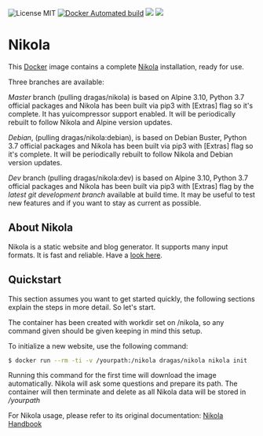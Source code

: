 ![License MIT](https://img.shields.io/badge/license-MIT-blue.svg) [![Docker Automated build](https://img.shields.io/docker/automated/dragas/nikola.svg)](https://hub.docker.com/r/dragas/nikola) [![](https://img.shields.io/docker/stars/dragas/nikola.svg)](https://hub.docker.com/r/dragas/nikola) [![](https://img.shields.io/docker/pulls/dragas/nikola.svg)](https://hub.docker.com/r/dragas/nikola)

# Nikola

This [Docker](https://www.docker.com) image contains a complete [Nikola](https://getnikola.com/) installation, ready for use. 

Three branches are available:

*Master* branch (pulling dragas/nikola) is based on Alpine 3.10, Python 3.7 official packages and Nikola has been built via pip3 with [Extras] flag so it's complete. It has yuicompressor support enabled. It will be periodically rebuilt to follow Nikola and Alpine version updates.

*Debian*, (pulling dragas/nikola:debian), is based on Debian Buster, Python 3.7 official packages and Nikola has been built via pip3 with [Extras] flag so it's complete. It will be periodically rebuilt to follow Nikola and Debian version updates.

*Dev* branch (pulling dragas/nikola:dev) is based on Alpine 3.10, Python 3.7 official packages and Nikola has been built via pip3 with [Extras] flag by the *latest git development branch* available at build time. It may be useful to test new features and if you want to stay as current as possible.

## About Nikola

Nikola is a static website and blog generator. It supports many input formats. It is fast and reliable. Have a [look here](https://getnikola.com/).

## Quickstart

This section assumes you want to get started quickly, the following sections explain the
steps in more detail. So let's start.

The container has been created with workdir set on /nikola, so any command given should be given keeping in mind this setup.

To initialize a new website, use the following command:

```bash
$ docker run --rm -ti -v /yourpath:/nikola dragas/nikola nikola init
```

Running this command for the first time will download the image automatically. Nikola will ask some questions and prepare its path. The container will then terminate and delete as all Nikola data will be stored in */yourpath*

For Nikola usage, please refer to its original documentation: [Nikola Handbook](https://getnikola.com/handbook.html)
